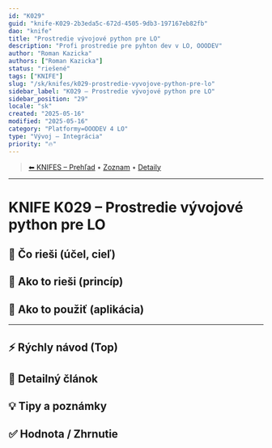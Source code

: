 ```yaml
---
id: "K029"
guid: "knife-K029-2b3eda5c-672d-4505-9db3-197167eb82fb"
dao: "knife"
title: "Prostredie vývojové python pre LO"
description: "Profi prostredie pre pyhton dev v LO, OOODEV"
author: "Roman Kazicka"
authors: ["Roman Kazicka"]
status: "riešené"
tags: ["KNIFE"]
slug: "/sk/knifes/k029-prostredie-vyvojove-python-pre-lo"
sidebar_label: "K029 – Prostredie vývojové python pre LO"
sidebar_position: "29"
locale: "sk"
created: "2025-05-16"
modified: "2025-05-16"
category: "Platformy=OOODEV 4 LO"
type: "Vývoj – Integrácia"
priority: "🔥"
---
```

<!-- body:start -->

<!-- nav:knifes -->
> [⬅ KNIFES – Prehľad](../KNIFEsOverview.md) • [Zoznam](../KNIFE_Overview_List.md) • [Detaily](../KNIFE_Overview_Details.md)
---
# KNIFE K029 – Prostredie vývojové python pre LO

## 🎯 Čo rieši (účel, cieľ)

## 🧩 Ako to rieši (princíp)

## 🧪 Ako to použiť (aplikácia)

---

## ⚡ Rýchly návod (Top)

## 📜 Detailný článok

## 💡 Tipy a poznámky

## ✅ Hodnota / Zhrnutie
